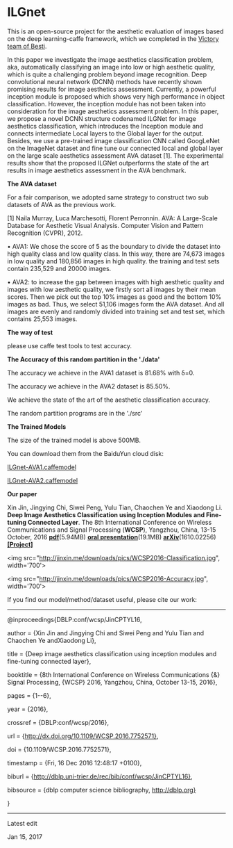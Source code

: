 # ILGnet

This is an open-source project for the aesthetic evaluation of images based on the deep learning-caffe framework, which we completed in the [Victory team of Besti](http://kislab.besti.edu.cn/victory/).


In this paper we investigate the image aesthetics classification problem, aka, automatically classifying an image into low or high aesthetic quality, which is quite a challenging problem beyond image recognition. Deep convolutional neural network (DCNN) methods have recently shown promising results for image aesthetics assessment. Currently, a powerful inception module is proposed which shows very high performance in object classification. However, the inception module has not been taken into consideration for the image aesthetics assessment problem. In this paper, we propose a novel DCNN structure codenamed ILGNet for image aesthetics classification, which introduces the Inception module and connects intermediate Local layers to the Global layer for the output. Besides, we use a pre-trained image classification CNN called GoogLeNet on the ImageNet dataset and fine tune our connected local and global layer on the large scale aesthetics assessment AVA dataset [1]. The experimental results show that the proposed ILGNet outperforms the state of the art results in image aesthetics assessment in the AVA benchmark.

**The AVA dataset**

For a fair comparison, we adopted same strategy to construct two sub datasets of AVA as the previous work.

[1] Naila Murray, Luca Marchesotti, Florent Perronnin. AVA: A Large-Scale Database for Aesthetic Visual Analysis. Computer Vision and Pattern Recognition (CVPR), 2012.

• AVA1: We chose the score of 5 as the boundary to divide the dataset into high quality class and low quality class. In this way, there are 74,673 images in low quality and 180,856 images in high quality. the training and test sets contain 235,529 and 20000 images.

• AVA2: to increase the gap between images with high aesthetic quality and images with low aesthetic quality, we firstly sort all images by their mean scores. Then we pick out the top 10% images as good and the bottom 10% images as bad. Thus, we select 51,106 images form the AVA dataset. And all images are evenly and randomly divided into training set and test set, which contains 25,553 images.


**The way of test**

please use caffe test tools to test accuracy.

**The Accuracy of this random partition in the './data'**

The accuracy we achieve in the  AVA1 dataset is 81.68% with δ=0.

The accuracy we achieve in the  AVA2 dataset is 85.50%.

We achieve the state of the art of the aesthetic classification accuracy.

The random partition programs are in the './src'

**The Trained Models**

The size of the trained model is above 500MB. 

You can download them from the BaiduYun cloud disk:


[ILGnet-AVA1.caffemodel](https://pan.baidu.com/s/1slMv4yp)

[ILGnet-AVA2.caffemodel](https://pan.baidu.com/s/1bpBsIZH)


**Our paper**

Xin Jin, Jingying Chi, Siwei Peng, Yulu Tian, Chaochen Ye and Xiaodong Li. **Deep Image Aesthetics Classification using Inception Modules and Fine-tuning Connected Layer**. The 8th International Conference on Wireless Communications and Signal Processing (**WCSP**), Yangzhou, China, 13-15 October, 2016 **[pdf](http://jinxin.me/downloads/papers/019-WCSP2016a/ILGNet-Final.pdf)**(5.94MB)  **[oral presentation](http://jinxin.me/downloads/papers/019-WCSP2016a/WCSP2016-ILGNet-presentation.pdf)**(19.1MB) **[arXiv](https://arxiv.org/abs/1610.02256)**(1610.02256)  **[[Project]](http://kislab.besti.edu.cn/victory/?p=242)** 


<img src="http://jinxin.me/downloads/pics/WCSP2016-Classification.jpg", width='700'>

<img src="http://jinxin.me/downloads/pics/WCSP2016-Accuracy.jpg", width='700'>

If you find our model/method/dataset useful, please cite our work:

*************************************************************************************

@inproceedings{DBLP:conf/wcsp/JinCPTYL16,

  author    = {Xin Jin and 
              Jingying Chi and
              Siwei Peng and
              Yulu Tian and
              Chaochen Ye andXiaodong Li},

  title     = {Deep image aesthetics classification using inception modules and fine-tuning
               connected layer},

  booktitle = {8th International Conference on Wireless Communications {\&} Signal
               Processing, {WCSP} 2016, Yangzhou, China, October 13-15, 2016},

  pages     = {1--6},

  year      = {2016},

  crossref  = {DBLP:conf/wcsp/2016},

  url       = {http://dx.doi.org/10.1109/WCSP.2016.7752571},

  doi       = {10.1109/WCSP.2016.7752571},

  timestamp = {Fri, 16 Dec 2016 12:48:17 +0100},

  biburl    = {http://dblp.uni-trier.de/rec/bib/conf/wcsp/JinCPTYL16},

  bibsource = {dblp computer science bibliography, http://dblp.org}

}
***************************************************************************************


Latest edit

Jan 15, 2017




